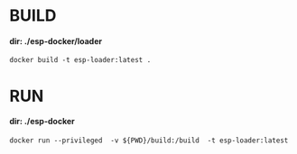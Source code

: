 # BUILD
#### dir: ./esp-docker/loader
```
docker build -t esp-loader:latest .
```

# RUN
#### dir: ./esp-docker
```
docker run --privileged  -v ${PWD}/build:/build  -t esp-loader:latest
```